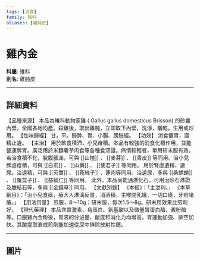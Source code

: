 ```yaml
---
tags: [消食]
family: 雉科
aliases: [雞肫皮]
---
```


# 雞內金

**科屬**: 雉科  
**別名**: 雞肫皮  

---

## 詳細資料
【品種來源】
本品為雉科動物家雞 (
Gallus gallus
domesticus Brisson) 的砂囊內壁。全國各地均產。殺雞後，取出雞肫，立即取下內壁，洗淨，曬乾。生用或炒用。
【性味歸經】
甘，平。歸脾、胃、小腸、膀胱經。
【功效】
消食健胃，澀精止遺。
【主治】
用於飲食積滯，小兒疳積。本品有較強的消食化積作用，並能健運脾胃。廣泛用於米麵薯芋肉食等各種食滯證。病情較輕者，單用研末服有效。若治食積不化，脘腹脹滿，可與 [[山楂]] ， [[麥芽]] 、 [[青皮]] 等同用。治小兒脾虛疳積，可與 [[白朮]] 、 [[山藥]] 、 [[使君子]] 等同用。
用於腎虛遺精、遺尿。治遺精，可與 [[芡實]] 、 [[菟絲子]] 、蓮肉等同用。治遺尿，多與 [[桑螵蛸]] 、 [[覆盆子]] 、 [[益智仁]] 等同用。
此外，本品尚能通淋化石，可用治砂石淋證及膽結石等，多與 [[金錢草]] 同用。
【文獻別錄】
《本經》：「主泄利。」
《本草綱目》：「治小兒食瘧，療大人淋漓反胃，消酒積，主喉閉乳蛾，一切口瘡，牙疳諸瘡。」
【用法用量】
煎服，8～10g；研末服，每次1.5～8g。研末用效果比煎劑好。
【現代藥理】
本品含胃激素、角蛋白、氨基酸以及微量胃蛋白酶、澱粉酶等。口服雞內金粉後，胃液的分泌量、酸度和消化力均增高，胃運動加強、排空加快。其酸提取液或煎劑能加速從尿中排除放射性鍶。

---

## 圖片
